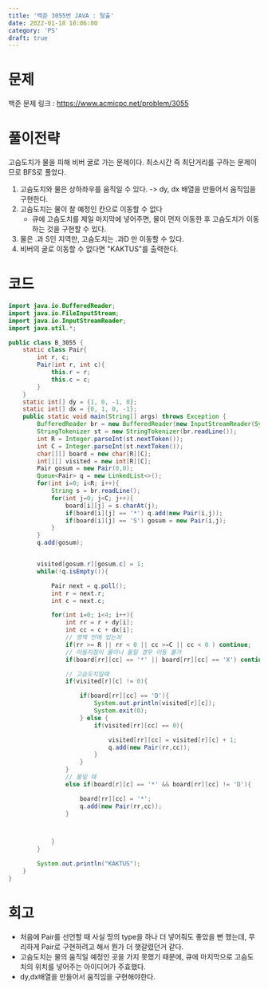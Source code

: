 ```yaml
---
title: '백준 3055번 JAVA : 탈출'
date: 2022-01-18 18:06:00
category: 'PS'
draft: true
---
```


# 문제

백준 문제 링크 : https://www.acmicpc.net/problem/3055

# 풀이전략

고슴도치가 물을 피해 비버 굴로 가는 문제이다. 최소시간 즉 최단거리를 구하는 문제이므로 BFS로 풀었다.

1. 고슴도치와 물은 상하좌우를 움직일 수 있다. -> dy, dx 배열을 만들어서 움직임을 구현한다.
2. 고슴도치는 물이 찰 예정인 칸으로 이동할 수 없다
   - 큐에 고슴도치를 제일 마지막에 넣어주면, 물이 먼저 이동한 후 고슴도치가 이동하는 것을 구현할 수 있다.
3. 물은 .과 S인 지역만, 고슴도치는 .과D 만 이동할 수 있다.
4. 비버의 굴로 이동할 수 없다면 "KAKTUS"를 출력한다.

# 코드

```java
import java.io.BufferedReader;
import java.io.FileInputStream;
import java.io.InputStreamReader;
import java.util.*;

public class B_3055 {
    static class Pair{
        int r, c;
        Pair(int r, int c){
            this.r = r;
            this.c = c;
        }
    }
    static int[] dy = {1, 0, -1, 0};
    static int[] dx = {0, 1, 0, -1};
    public static void main(String[] args) throws Exception {
        BufferedReader br = new BufferedReader(new InputStreamReader(System.in));
        StringTokenizer st = new StringTokenizer(br.readLine());
        int R = Integer.parseInt(st.nextToken());
        int C = Integer.parseInt(st.nextToken());
        char[][] board = new char[R][C];
        int[][] visited = new int[R][C];
        Pair gosum = new Pair(0,0);
        Queue<Pair> q = new LinkedList<>();
        for(int i=0; i<R; i++){
            String s = br.readLine();
            for(int j=0; j<C; j++){
                board[i][j] = s.charAt(j);
                if(board[i][j] == '*') q.add(new Pair(i,j));
                if(board[i][j] == 'S') gosum = new Pair(i,j);
            }
        }
        q.add(gosum);


        visited[gosum.r][gosum.c] = 1;
        while(!q.isEmpty()){

            Pair next = q.poll();
            int r = next.r;
            int c = next.c;

            for(int i=0; i<4; i++){
                int rr = r + dy[i];
                int cc = c + dx[i];
                // 영역 안에 있는지
                if(rr >= R || rr < 0 || cc >=C || cc < 0 ) continue;
                // 이동지점이 물이나 돌일 경우 이동 불가
                if(board[rr][cc] == '*' || board[rr][cc] == 'X') continue;

                // 고슴도치일때
                if(visited[r][c] != 0){

                    if(board[rr][cc] == 'D'){
                        System.out.println(visited[r][c]);
                        System.exit(0);
                    } else {
                        if(visited[rr][cc] == 0){

                            visited[rr][cc] = visited[r][c] + 1;
                            q.add(new Pair(rr,cc));
                        }
                    }
                }
                // 물일 때
                else if(board[r][c] == '*' && board[rr][cc] != 'D'){

                    board[rr][cc] = '*';
                    q.add(new Pair(rr,cc));
                }



            }
        }

        System.out.println("KAKTUS");
    }
}


```

# 회고

- 처음에 Pair를 선언할 때 사실 땅의 type을 하나 더 넣어줘도 좋았을 뻔 했는데, 무리하게 Pair로 구현하려고 해서 뭔가 더 햇갈렸던거 같다.
- 고슴도치는 물의 움직일 예정인 곳을 가지 못했기 때문에, 큐에 마지막으로 고슴도치의 위치를 넣어주는 아이디어가 주효했다.
- dy,dx배열을 만들어서 움직임을 구현해야한다.
